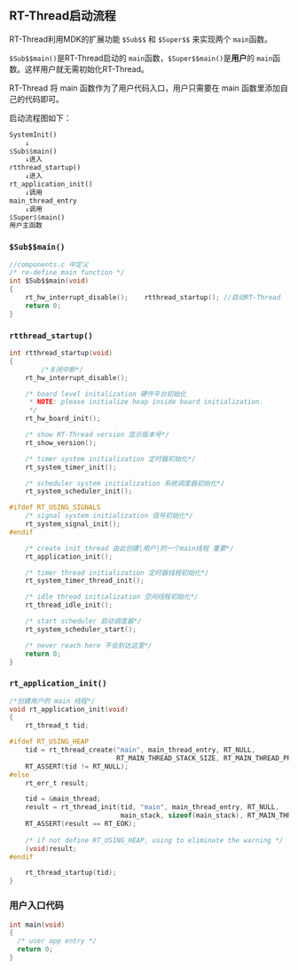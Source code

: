 ## RT-Thread启动流程

RT-Thread利用MDK的扩展功能 `$Sub$$` 和 `$Super$$` 来实现两个 `main`函数。

`$Sub$$main()`是RT-Thread启动的 `main`函数，`$Super$$main()`是**用户**的 `main`函数。这样用户就无需初始化RT-Thread。

RT-Thread 将 main 函数作为了用户代码入口，用户只需要在 main 函数里添加自己的代码即可。

启动流程图如下：
```rust
SystemInit()
    ↓
$Sub$$main()
    ↓进入
rtthread_startup()
    ↓进入
rt_application_init()
    ↓调用
main_thread_entry
    ↓调用
$Super$$main()
用户主函数
```

### `$Sub$$main()`
```c
//components.c 中定义
/* re-define main function */
int $Sub$$main(void)
{
    rt_hw_interrupt_disable();    rtthread_startup(); //启动RT-Thread
    return 0;
}
```

### `rtthread_startup()`
```c
int rtthread_startup(void)
{
		/*关闭中断*/
    rt_hw_interrupt_disable();

    /* board level initalization 硬件平台初始化
     * NOTE: please initialize heap inside board initialization.
     */
    rt_hw_board_init();

    /* show RT-Thread version 显示版本号*/
    rt_show_version();

    /* timer system initialization 定时器初始化*/
    rt_system_timer_init();

    /* scheduler system initialization 系统调度器初始化*/
    rt_system_scheduler_init();

#ifdef RT_USING_SIGNALS
    /* signal system initialization 信号初始化*/
    rt_system_signal_init();
#endif

    /* create init_thread 由此创建|用户|的一个main线程 重要*/
    rt_application_init();

    /* timer thread initialization 定时器线程初始化*/
    rt_system_timer_thread_init();

    /* idle thread initialization 空闲线程初始化*/
    rt_thread_idle_init();

    /* start scheduler 启动调度器*/
    rt_system_scheduler_start();

    /* never reach here 不会到达这里*/
    return 0;
}
```

### `rt_application_init()`
```C
/*创建用户的 main 线程*/
void rt_application_init(void)
{
    rt_thread_t tid;

#ifdef RT_USING_HEAP
    tid = rt_thread_create("main", main_thread_entry, RT_NULL,
                           RT_MAIN_THREAD_STACK_SIZE, RT_MAIN_THREAD_PRIORITY, 20);
    RT_ASSERT(tid != RT_NULL);
#else
    rt_err_t result;

    tid = &main_thread;
    result = rt_thread_init(tid, "main", main_thread_entry, RT_NULL,
                            main_stack, sizeof(main_stack), RT_MAIN_THREAD_PRIORITY, 20);
    RT_ASSERT(result == RT_EOK);
	
    /* if not define RT_USING_HEAP, using to eliminate the warning */
    (void)result;
#endif

    rt_thread_startup(tid);
}
```


### 用户入口代码
```C
int main(void)
{
  /* user app entry */
  return 0;
}
```


